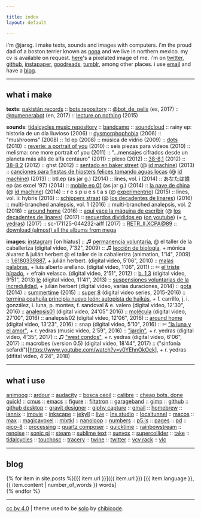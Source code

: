 ```yaml
---

title: index
layout: default

---
```


i'm @jarxg. i make texts, sounds and images with computers. i'm the proud dad of a boston terrier known as [nona](assets/nona.jpg) and we live in northern mexico. my cv is available on request. [here](assets/@jarxg.png)'s a pixelated image of me. i'm on [twitter](https://www.twitter.com/jarxg), [github](https://github.com/jarxg), [instapaper](https://www.instapaper.com/p/jarxg), [goodreads](https://www.goodreads.com/jarxg), [tumblr](https://jarxg.tumblr.com), among other places. i use [email](mailto:jarg1985@gmail.com) and have a [blog](blog).

---

## what i make

**texts**: [pakistán records](https://pakistan-records.tumblr.com) :: [bots repository](https://github.com/jarxg/cheapbots) :: [@bot_de_pelis](https://twitter.com/bot_de_pelis) (es, 2017) :: [@numenerabot](https://twitter.com/numenerabot) (en, 2017) :: [lecture on nothing](twine/nothing.html) (2015)

**sounds**: [tidalcycles music repository](https://github.com/jarxg/tidal-sketchbook) :: [bandcamp](http://jarxg.bandcamp.com) :: [soundcloud](https://soundcloud.com/jarxg) :: rainy ep: historia de un día lluvioso (2006) :: [dysmorphophobia](https://jarxg.bandcamp.com/album/dysmorphophobia) (2006) :: "mushrooms" (2008) :: 1d ep (2008) :: música de vidrio (2009) :: [dots](https://jarxg.bandcamp.com/album/dots) (2010) :: [reverie: a portrait of you](https://jarxg.bandcamp.com/album/reverie-a-portrait-of-you) (2010) :: seis piezas para videos (2010) :: melisma: one more portrait of you (2011) :: "...mensajes cifrados desde un planeta más allá de alfa centauro" (2011) :: plexo (2012) :: [38-8,1](https://jarxg.bandcamp.com/album/38-81) (2012) :: [38-8,2](https://jarxg.bandcamp.com/album/38-82) (2012) :: ghst (2012) :: [sentado en baker street](https://idmachine.bandcamp.com/album/sentado-en-baker-street) (@ [id machine](https://idmachine.bandcamp.com)) (2013) :: [canciones para fiestas de hipsters felices tomando aguas locas](https://idmachine.bandcamp.com/album/canciones-para-fiestas-de-hipsters-felices-tomando-aguas-locas) (@ [id machine](https://idmachine.bandcamp.com)) (2013) :: btl.ep (as jar g.) (2014) :: lines, vol. i (2014) :: あなたは誰 ep (as excel '97) (2014) :: [mobile ep 01](https://jarxg.bandcamp.com/album/mobile-ep-01) (as jar g.) (2014) :: [la nave de china](https://idmachine.bandcamp.com/album/la-nave-de-china) (@ [id machine](https://idmachine.bandcamp.com)) (2014) :: r e s p u e s t a s (@ [experimentrío](https://hectorzarate.bandcamp.com)) (2015) :: lines, vol. ii: hybris (2016) :: [schippers straat](https://losdecadentesdelinares.bandcamp.com/album/schippers-straat) (@ [los decadentes de linares](https://losdecadentesdelinares.bandcamp.com)) (2016) :: multi-branched analepsis, vol. 1 (2016) :: multi​-​branched analepsis, vol. 2 (2016) :: [around home](https://jarxg.bandcamp.com/album/around-home) (2016) :: [aquí yace la máquina de escribir](https://losdecadentesdelinares.bandcamp.com/album/aqu-yace-la-m-quina-de-escribir) (@ [los decadentes de linares](https://losdecadentesdelinares.bandcamp.com)) (2017) :: [recuerdos divididos ep](https://jarxg.bandcamp.com/album/recuerdos-divididos-ep) ([on youtube](https://www.youtube.com/watch?v=2b9qvx7q7ys)) (+ [r. yedras](https://twitter.com/ryedras)) (2017) :: sc-171125-044232-aiff (2017) :: [RETR_II​.​XCPA​@​89](https://jarxg.bandcamp.com/album/retr-ii-xcpa-89) :: [download (almost) all the albums from mega](https://mega.nz/#f!uoghwlrb!2kizvuxpxl7iqqhjcnozxa)

**images**: [instagram](https://instagram.com/jarxg) [on hiatus] :: ♫ [permanencia voluntaria](https://vimeo.com/39743397), @ el taller de la caballeriza (digital video, 7'32", 2009) :: ♫ [lección de biología](https://www.youtube.com/watch?v=5ai3powojoe), + mónica álvarez & julián herbert @ el taller de la caballeriza (animation, 1'14", 2009) :: [1.6180339887](https://vimeo.com/39391488), + julián herbert. (digital video, 5'06", 2010) :: [malas palabras](https://vimeo.com/31437957), + luis alberto arellano. (digital video, 1'06", 2011) :: ✄ [el triste hígado](https://vimeo.com/39122549), + efraín velasco. (digital video, 2'51", 2012) :: [b. 1,3](https://vimeo.com/67617810) (digital video, 9'51", 2013) [le](https://vimeo.com/64741257) (digital video, 11'41", 2013) :: [suspensiones voluntarias de la incredulidad](https://www.youtube.com/watch?v=xaxxdkqq2fm), + julián herbert (digital video, varias duraciones, 2014) :: [gota](https://vimeo.com/100379907) (2014) :: [summertime](https://vimeo.com/116725751) (2015) :: [super 8](https://www.youtube.com/playlist?list=plfaxzdwtu5br0dinnbvdjvs-rp0_mwdbo) (digital video series, 2015-2016) :: [termina coahuila principia nuevo león: autopista de haikús](https://www.youtube.com/watch?v=75b9tsa26ms), + f. carrillo, j. i. gonzález, i. luna, p. montes, f. sandoval & e. valero (digital video, 12'30", 2016) :: [analepsis01](https://www.youtube.com/watch?v=x90kbpatwl8) (digital video, 24'05" 2016) :: [molécula](https://www.youtube.com/watch?v=fqxbwxxegmg) (digital video, 27'00", 2016) :: analepsis02 (digital video, 12'06", 2016) :: [around home](https://www.youtube.com/watch?v=tp26q7gvrm0) (digital video, 13'23", 2016) :: snap (digital video, 5'10", 2016) :: ✄ ["la luna y el amor"](https://www.youtube.com/watch?v=xaxxdkqq2fm), + r. yedras (music video, 2'59", 2016) :: ["jardín"](https://www.youtube.com/watch?v=mbux7ehnld8), + r. yedras (digital video, 4'35", 2017) :: ♫ ["west condos"](https://www.youtube.com/watch?v=-7b3ao7ylak), + r. yedras (digital video, 6'06", 2017) :: macrobes (version 0.5) (digital video, 18'44", 2017) :: ("sinfonía sefardí")[https://www.youtube.com/watch?v=v0YEhnOkOek], + r. yedras (difital video, 4'24", 2018)

---

## what i use

[animoog](https://www.moogmusic.com/products/apps/animoog-0) :: [ardour](https://ardour.org) :: [audacity](https://www.audacityteam.org) :: [bosca ceoil](https://boscaceoil.net) :: [calibre](https://calibre-ebook.com) :: [cheap bots, done quick!](https://cheapbotsdonequick.com) :: [cmus](https://cmus.github.io) :: [emacs](https://www.gnu.org/software/emacs/) :: [figure](https://allihoopa.com/apps/figure) :: [filtatron](https://www.moogmusic.com/products/apps/filtatron) :: [garageband](https://www.apple.com/mac/garageband/) :: [gimp](http://www.gimp.org) :: [github](https://github.com) :: [github desktop](https://desktop.github.com) :: [gravit designer](https://www.designer.io) :: [giphy capture](https://giphy.com/apps/giphycapture) :: [gmail](http://gmail.com) :: [homebrew](https://brew.sh) :: [iannix](https://www.iannix.org) :: [imovie](https://www.apple.com/imovie/) :: [inkscape](https://inkscape.org) :: [jekyll](https://jekyllrb.com) :: [live](https://www.ableton.com/en/live/) :: [lnx studio](http://lnxstudio.sourceforge.net) :: [localtunnel](https://localtunnel.github.io/www/) :: [macos](https://www.apple.com/mx/macos/high-sierra/) :: [max](https://cycling74.com/products/max) :: [magicavoxel](https://ephtracy.github.io) :: [mixtkl](https://intermorphic.com/mixtikl/) :: [nanoloop](http://www.nanoloop.com) :: [numbers](https://www.apple.com/numbers/) :: [p5.js](https://p5js.org) :: [pages](https://www.apple.com/pages/) :: [pd](https://puredata.info) :: [pico-8](https://www.lexaloffle.com/pico-8.php) :: [processing](https://processing.org) :: [quartz composer](https://en.wikipedia.org/wiki/Quartz_Composer) :: [quicktime](https://en.wikipedia.org/wiki/QuickTime) :: [rainbowstream](https://github.com/orakaro/rainbowstream) :: [renoise](http://renoise.com) :: [sonic pi](https://sonic-pi.net) :: [steam](https://store.steampowered.com) :: [sublime text](https://www.sublimetext.com) :: [sunvox](http://www.warmplace.ru/soft/sunvox/) :: [supercollider](https://supercollider.github.io) :: [take](https://allihoopa.com/apps/take) :: [tidalcycles](https://tidalcycles.org) :: [touchosc](https://hexler.net/software/touchosc) :: [tracery](http://tracery.io) :: [twine](http://twinery.org) :: [twitter](https://twitter.com) :: [vcv rack](https://vcvrack.com) :: [vlc](https://www.videolan.org/vlc)

---

## blog

{% for item in site.posts %}[{{ item.url }}]({{ item.url }}) [{{ item.language }}, {{ item.content | number_of_words }} words]  
{% endfor %}  

---

[cc by 4.0](http://creativecommons.org/licenses/by-sa/4.0/) |
theme used to be [solo](https://jekyllthemes.io/theme/16221683/solo) by [chibicode](https://github.com/chibicode).
